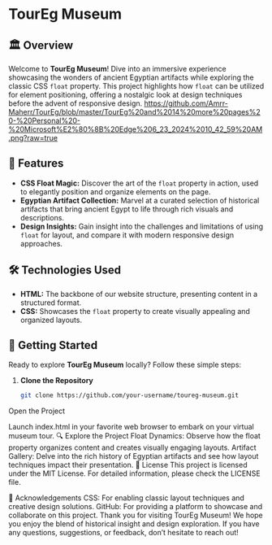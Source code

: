 # TourEg Museum

## 🏛️ Overview

Welcome to **TourEg Museum**! Dive into an immersive experience showcasing the wonders of ancient Egyptian artifacts while exploring the classic CSS `float` property. This project highlights how `float` can be utilized for element positioning, offering a nostalgic look at design techniques before the advent of responsive design.
https://github.com/Amrr-Maherr/TourEg/blob/master/TourEg%20and%2014%20more%20pages%20-%20Personal%20-%20Microsoft%E2%80%8B%20Edge%206_23_2024%2010_42_59%20AM.png?raw=true
## 🌟 Features

- **CSS Float Magic:** Discover the art of the `float` property in action, used to elegantly position and organize elements on the page.
- **Egyptian Artifact Collection:** Marvel at a curated selection of historical artifacts that bring ancient Egypt to life through rich visuals and descriptions.
- **Design Insights:** Gain insight into the challenges and limitations of using `float` for layout, and compare it with modern responsive design approaches.

## 🛠 Technologies Used

- **HTML:** The backbone of our website structure, presenting content in a structured format.
- **CSS:** Showcases the `float` property to create visually appealing and organized layouts.

## 🚀 Getting Started

Ready to explore **TourEg Museum** locally? Follow these simple steps:

1. **Clone the Repository**

   ```bash
   git clone https://github.com/your-username/toureg-museum.git
Open the Project

Launch index.html in your favorite web browser to embark on your virtual museum tour.
🔍 Explore the Project
Float Dynamics: Observe how the float property organizes content and creates visually engaging layouts.
Artifact Gallery: Delve into the rich history of Egyptian artifacts and see how layout techniques impact their presentation.
📜 License
This project is licensed under the MIT License. For detailed information, please check the LICENSE file.

🙏 Acknowledgements
CSS: For enabling classic layout techniques and creative design solutions.
GitHub: For providing a platform to showcase and collaborate on this project.
Thank you for visiting TourEg Museum! We hope you enjoy the blend of historical insight and design exploration. If you have any questions, suggestions, or feedback, don’t hesitate to reach out!
